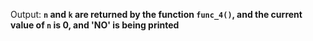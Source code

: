 Output: **`n` and `k` are returned by the function `func_4()`, and the current value of `n` is 0, and 'NO' is being printed**